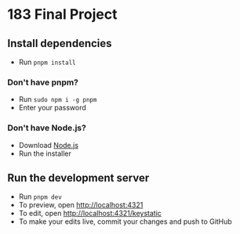 # 183 Final Project

## Install dependencies

- Run `pnpm install`

### Don't have pnpm?

- Run `sudo npm i -g pnpm`
- Enter your password

### Don't have Node.js?

- Download [Node.js](https://nodejs.org/)
- Run the installer

## Run the development server

- Run `pnpm dev`
- To preview, open [http://localhost:4321](http://localhost:4321)
- To edit, open [http://localhost:4321/keystatic](http://localhost:4321/keystatic)
- To make your edits live, commit your changes and push to GitHub
